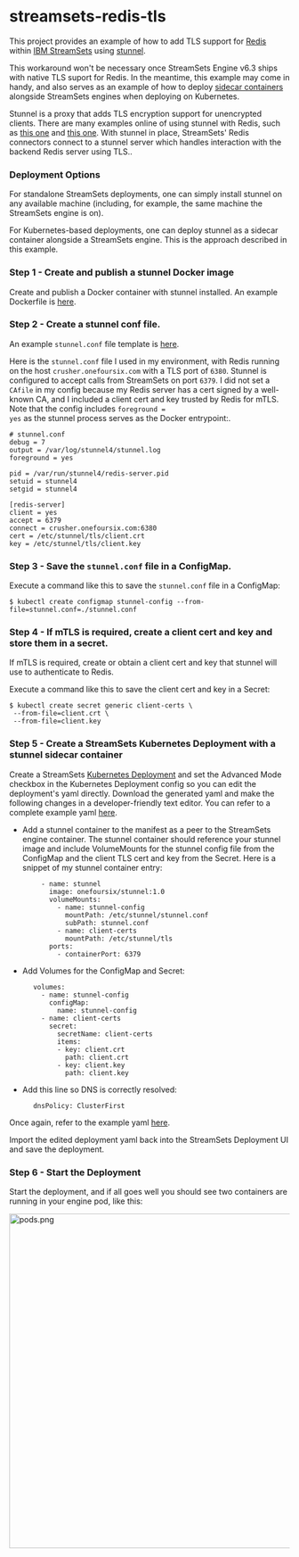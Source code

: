 # streamsets-redis-tls
This project provides an example of how to add TLS support for [Redis](https://redis.io/) within [IBM StreamSets](https://www.ibm.com/products/streamsets) using [stunnel](https://www.stunnel.org/). 

This workaround won't be necessary once StreamSets Engine v6.3 ships with native TLS suport for Redis. In the meantime, this example may come in handy, and also serves as an example of how to deploy [sidecar containers](https://kubernetes.io/docs/concepts/workloads/pods/sidecar-containers/) alongside StreamSets engines when deploying on Kubernetes.

Stunnel is a proxy that adds TLS encryption support for unencrypted clients. There are many examples online of using stunnel with Redis, such as [this one](https://redis.io/blog/stunnel-secure-redis-ssl/)  and [this one](https://www.digitalocean.com/community/tutorials/how-to-connect-to-managed-redis-over-tls-with-stunnel-and-redis-cli). With stunnel in place, StreamSets' Redis connectors connect to a stunnel server which handles interaction with the backend Redis server using TLS..  

### Deployment Options
For standalone StreamSets deployments, one can simply install stunnel on any available machine (including, for example, the same machine the StreamSets engine is on).

For Kubernetes-based deployments, one can deploy stunnel as a sidecar container alongside a StreamSets engine.  This is the approach described in this example.

### Step 1 - Create and publish a stunnel Docker image
Create and publish a Docker container with stunnel installed.  An example Dockerfile is [here](docker/Dockerfile).

### Step 2 - Create a stunnel conf file.
An example <code>stunnel.conf</code> file template is [here](stunnel-conf/stunnel.conf). 

Here is the <code>stunnel.conf</code> file I used in my environment, with Redis running on the host <code>crusher.onefoursix.com</code> with a TLS port of <code>6380</code>. Stunnel is configured to accept calls from StreamSets on port <code>6379</code>. I did not set a <code>CAfile</code> in my config because my Redis server has a cert signed by a well-known CA, and I included a client cert and key trusted by Redis for mTLS.  Note that the config includes <code>foreground = yes</code> as the stunnel process serves as the Docker entrypoint:.

```
# stunnel.conf
debug = 7
output = /var/log/stunnel4/stunnel.log
foreground = yes

pid = /var/run/stunnel4/redis-server.pid
setuid = stunnel4
setgid = stunnel4

[redis-server]
client = yes
accept = 6379
connect = crusher.onefoursix.com:6380
cert = /etc/stunnel/tls/client.crt
key = /etc/stunnel/tls/client.key
```


### Step 3 - Save the <code>stunnel.conf</code> file in a ConfigMap.
Execute a command like this to save the <code>stunnel.conf</code> file in a ConfigMap:

```$ kubectl create configmap stunnel-config --from-file=stunnel.conf=./stunnel.conf```

### Step 4 - If mTLS is required, create a client cert and key and store them in a secret.
If mTLS is required, create or obtain a client cert and key that stunnel will use to authenticate to Redis.


Execute a command like this to save the client cert and key in a Secret:


```
$ kubectl create secret generic client-certs \
 --from-file=client.crt \
 --from-file=client.key
```

### Step 5 - Create a StreamSets Kubernetes Deployment with a stunnel sidecar container
Create a StreamSets [Kubernetes Deployment](https://www.ibm.com/docs/en/streamsets-controlhub?topic=deployments-kubernetes) and set the Advanced Mode checkbox in the Kubernetes Deployment config so you can edit the deployment's yaml directly.  Download the generated yaml and make the following changes in a developer-friendly text editor.  You can refer to a complete example yaml [here](yaml/streamsets-redis-tls-deployment.yaml).

- Add a stunnel container to the manifest as a peer to the StreamSets engine container.  The stunnel container should reference your stunnel image and include VolumeMounts for the stunnel config file from the ConfigMap and the client TLS cert and key from the Secret.  Here is a snippet of my stunnel container entry:

```
        - name: stunnel
          image: onefoursix/stunnel:1.0
          volumeMounts:
            - name: stunnel-config
              mountPath: /etc/stunnel/stunnel.conf
              subPath: stunnel.conf
            - name: client-certs
              mountPath: /etc/stunnel/tls
          ports:
            - containerPort: 6379
```

- Add Volumes for the ConfigMap and Secret:

```
      volumes:
        - name: stunnel-config
          configMap:
            name: stunnel-config
        - name: client-certs
          secret:
            secretName: client-certs
            items:
            - key: client.crt
              path: client.crt
            - key: client.key
              path: client.key
```

- Add this line so DNS is correctly resolved:

```
      dnsPolicy: ClusterFirst
```

Once again, refer to the example yaml [here](yaml/streamsets-redis-tls-deployment.yaml).

Import the edited deployment yaml back into the StreamSets Deployment UI and save the deployment.


### Step 6 - Start the Deployment
Start the deployment, and if all goes well you should see two containers are running in your engine pod, like this:

<img src="images/pods.png" alt="pods.png" width="600"/>





